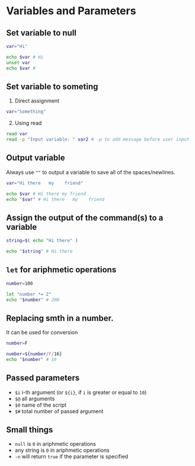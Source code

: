 # Variables and Parameters

## Set variable to null

```bash
var="Hi"

echo $var # Hi
unset var
echo $var #
```


## Set variable to someting

1. Direct assignment
```bash 
var="Something"
```

2. Using read
```bash
read var
read -p "Input variable: " var2 # -p to add message before user input
```


## Output variable

Always use `""` to output a variable to save all of the spaces/newlines.
```bash
var="Hi there   my    friend"

echo $var # Hi there my friend
echo "$var" # Hi there   my    friend
```


## Assign the output of the command(s) to a variable

```bash
string=$( echo "Hi there" )

echo "$string" # Hi there
```


## `let` for ariphmetic operations
```bash
number=100

let "number *= 2"
echo "$number" # 200
```


## Replacing smth in a number.

It can be used for conversion
```bash
number=F

number=${number/F/16}
echo "$number" # 16
```

## Passed parameters

- `$i` i-th argument (or `${i}`, if `i` is greater or equal to `10`) 
- `$@` all arguments
- `$0` name of the script
- `$#` total number of passed argument 


## Small things

- `null` is `0` in ariphmetic operations
- any string is `0` in ariphmetic operations
- `-n` will return `true` if the parameter is specified